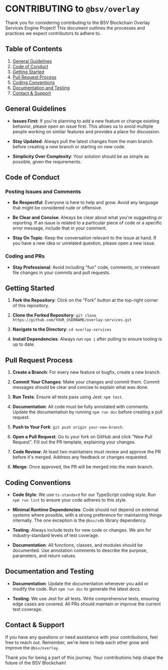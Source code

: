 # CONTRIBUTING to `@bsv/overlay`

Thank you for considering contributing to the BSV Blockchain Overlay Services Engine Project! This document outlines the processes and practices we expect contributors to adhere to.

## Table of Contents

1. [General Guidelines](#general-guidelines)
2. [Code of Conduct](#code-of-conduct)
3. [Getting Started](#getting-started)
4. [Pull Request Process](#pull-request-process)
5. [Coding Conventions](#coding-conventions)
6. [Documentation and Testing](#documentation-and-testing)
7. [Contact & Support](#contact--support)

## General Guidelines

- **Issues First**: If you're planning to add a new feature or change existing behavior, please open an issue first. This allows us to avoid multiple people working on similar features and provides a place for discussion.
  
- **Stay Updated**: Always pull the latest changes from the main branch before creating a new branch or starting on new code.
  
- **Simplicity Over Complexity**: Your solution should be as simple as possible, given the requirements.

## Code of Conduct

### Posting Issues and Comments

- **Be Respectful**: Everyone is here to help and grow. Avoid any language that might be considered rude or offensive.
  
- **Be Clear and Concise**: Always be clear about what you're suggesting or reporting. If an issue is related to a particular piece of code or a specific error message, include that in your comment.
  
- **Stay On Topic**: Keep the conversation relevant to the issue at hand. If you have a new idea or unrelated question, please open a new issue.

### Coding and PRs

- **Stay Professional**: Avoid including "fun" code, comments, or irrelevant file changes in your commits and pull requests.

## Getting Started

1. **Fork the Repository**: Click on the "Fork" button at the top-right corner of this repository.
  
2. **Clone the Forked Repository**: `git clone https://github.com/YOUR_USERNAME/overlay-services.git`

3. **Navigate to the Directory**: `cd overlay-services`

4. **Install Dependencies**: Always run `npm i` after pulling to ensure tooling is up to date.

## Pull Request Process

1. **Create a Branch**: For every new feature or bugfix, create a new branch.
  
2. **Commit Your Changes**: Make your changes and commit them. Commit messages should be clear and concise to explain what was done.
  
3. **Run Tests**: Ensure all tests pass using Jest: `npm test`.
  
4. **Documentation**: All code must be fully annotated with comments. Update the documentation by running `npm run doc` before creating a pull request.
  
5. **Push to Your Fork**: `git push origin your-new-branch`.
  
6. **Open a Pull Request**: Go to your fork on GitHub and click "New Pull Request". Fill out the PR template, explaining your changes.
  
7. **Code Review**: At least two maintainers must review and approve the PR before it's merged. Address any feedback or changes requested.
  
8. **Merge**: Once approved, the PR will be merged into the main branch.

## Coding Conventions

- **Code Style**: We use `ts-standard` for our TypeScript coding style. Run `npm run lint` to ensure your code adheres to this style.
  
- **Minimal Runtime Dependencies**: Code should not depend on external systems where possible, with a strong preference for maintaining things internally. The one exception is the `@bsv/sdk` library dependency.
  
- **Testing**: Always include tests for new code or changes. We aim for industry-standard levels of test coverage.
  
- **Documentation**: All functions, classes, and modules should be documented. Use annotation comments to describe the purpose, parameters, and return values.

## Documentation and Testing

- **Documentation**: Update the documentation whenever you add or modify the code. Run `npm run doc` to generate the latest docs.
  
- **Testing**: We use Jest for all tests. Write comprehensive tests, ensuring edge cases are covered. All PRs should maintain or improve the current test coverage.

## Contact & Support

If you have any questions or need assistance with your contributions, feel free to reach out. Remember, we're here to help each other grow and improve the `@bsv/overlay`.

Thank you for being a part of this journey. Your contributions help shape the future of the BSV Blockchain!
